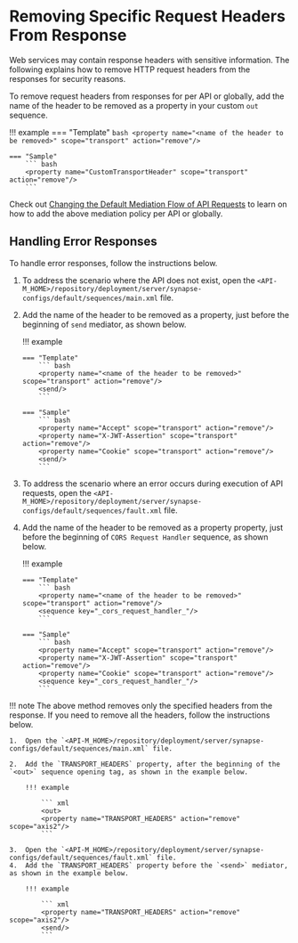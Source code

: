 # Removing Specific Request Headers From Response

Web services may contain response headers with sensitive information. The following explains how to remove HTTP request headers from the responses for security reasons.

To remove request headers from responses for per API or globally, add the name of the header to be removed as a property in your custom `out` sequence.
  
!!! example
    === "Template"
        ``` bash
        <property name="<name of the header to be removed>" scope="transport" action="remove"/>
        ```

    === "Sample"
        ``` bash
        <property name="CustomTransportHeader" scope="transport" action="remove"/>
        ```
Check out [Changing the Default Mediation Flow of API Requests]({{base_path}}/manage-apis/deploy-and-publish/deploy-on-gateway/api-gateway/message-mediation/changing-the-default-mediation-flow-of-api-requests) to learn on how to
add the above mediation policy per API or globally.

## Handling Error Responses

To handle error responses, follow the instructions below. 

1.  To address the scenario where the API does not exist, open the `<API-M_HOME>/repository/deployment/server/synapse-configs/default/sequences/main.xml` file.
3.  Add the name of the header to be removed as a property, just before the beginning of `send` mediator, as shown below.
    
    !!! example

        === "Template"
            ``` bash
            <property name="<name of the header to be removed>" scope="transport" action="remove"/>
            <send/>
            ```

        === "Sample"
            ``` bash
            <property name="Accept" scope="transport" action="remove"/>
            <property name="X-JWT-Assertion" scope="transport" action="remove"/>
            <property name="Cookie" scope="transport" action="remove"/> 
            <send/>
            ```

4.  To address the scenario where an error occurs during execution of API requests, open the `<API-M_HOME>/repository/deployment/server/synapse-configs/default/sequences/fault.xml` file.
5.  Add the name of the header to be removed as a property property, just before the beginning of `CORS Request Handler` sequence, as shown below.

    !!! example

        === "Template"
            ``` bash
            <property name="<name of the header to be removed>" scope="transport" action="remove"/>
            <sequence key="_cors_request_handler_"/>
            ```

        === "Sample"
            ``` bash
            <property name="Accept" scope="transport" action="remove"/>
            <property name="X-JWT-Assertion" scope="transport" action="remove"/>
            <property name="Cookie" scope="transport" action="remove"/>
            <sequence key="_cors_request_handler_"/>
            ```
          

!!! note
    The above method removes only the specified headers from the response. If you need to remove all the headers, follow the instructions below.

    1.  Open the `<API-M_HOME>/repository/deployment/server/synapse-configs/default/sequences/main.xml` file.

    2.  Add the `TRANSPORT_HEADERS` property, after the beginning of the `<out>` sequence opening tag, as shown in the example below.

        !!! example

            ``` xml
            <out>
            <property name="TRANSPORT_HEADERS" action="remove" scope="axis2"/>
            ```

    3.  Open the `<API-M_HOME>/repository/deployment/server/synapse-configs/default/sequences/fault.xml` file.
    4.  Add the `TRANSPORT_HEADERS` property before the `<send>` mediator, as shown in the example below.

        !!! example

            ``` xml
            <property name="TRANSPORT_HEADERS" action="remove" scope="axis2"/>
            <send/>
            ```

